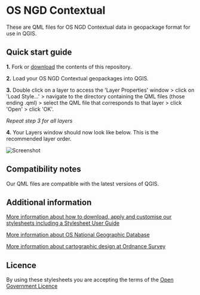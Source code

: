 # OS NGD Contextual

These are QML files for OS NGD Contextual data in geopackage format for use in QGIS.

## Quick start guide

**1.**  Fork or [download](https://github.com/OrdnanceSurvey/osngd-resources/archive/master.zip) the contents of this repository.

**2.**  Load your OS NGD Contextual geopackages into QGIS.

**3.**  Double click on a layer to access the 'Layer Properties' window > click on 'Load Style...' > navigate to the directory containing the QML files (those ending .qml) > select the QML file that corresponds to that layer > click 'Open' > click 'OK'.

*Repeat step 3 for all layers*

**4.**  Your Layers window should now look like below. This is the recommended layer order.

   ![Screenshot](https://raw.githubusercontent.com/OrdnanceSurvey/osngd-resources/master/styling/stylesheets/qgis-stylesheets-qml/contextual/images/ngd_contextual_layer_order.png "Recommended layer order for OS NGD Contextual")

## Compatibility notes

Our QML files are compatible with the latest versions of QGIS.

## Additional information

[More information about how to download, apply and customise our stylesheets including a Stylesheet User Guide](http://www.ordnancesurvey.co.uk/resources/carto-design/cartographic-stylesheets.html)

[More information about OS National Geographic Database](https://www.ordnancesurvey.co.uk/business-government/products/os-select-build)

[More information about cartographic design at Ordnance Survey](https://www.ordnancesurvey.co.uk/resources/carto-design/)

## Licence

By using these stylesheets you are accepting the terms of the [Open Government Licence](http://www.nationalarchives.gov.uk/doc/open-government-licence/)
